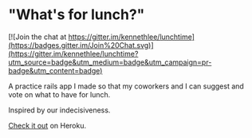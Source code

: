 # "What's for lunch?"

[![Join the chat at https://gitter.im/kennethlee/lunchtime](https://badges.gitter.im/Join%20Chat.svg)](https://gitter.im/kennethlee/lunchtime?utm_source=badge&utm_medium=badge&utm_campaign=pr-badge&utm_content=badge)

A practice rails app I made so that my coworkers and I can suggest and vote on what to have for lunch.

Inspired by our indecisiveness.

[Check it out](https://vote-for-lunch.herokuapp.com) on Heroku.
